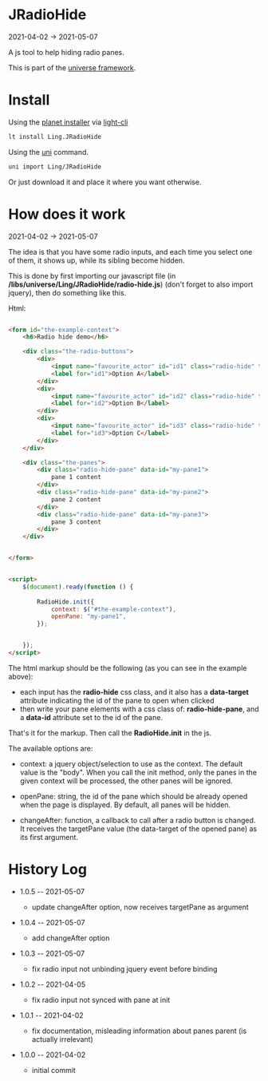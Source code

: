 JRadioHide
===========
2021-04-02 -> 2021-05-07

A js tool to help hiding radio panes.

This is part of the [universe framework](https://github.com/karayabin/universe-snapshot).


Install
==========

Using the [planet installer](https://github.com/lingtalfi/Light_PlanetInstaller)
via [light-cli](https://github.com/lingtalfi/Light_Cli)

```bash
lt install Ling.JRadioHide
```

Using the [uni](https://github.com/lingtalfi/universe-naive-importer) command.

```bash
uni import Ling/JRadioHide
```

Or just download it and place it where you want otherwise.





How does it work
========
2021-04-02 -> 2021-05-07

The idea is that you have some radio inputs, and each time you select one of them, it shows up, while its sibling become
hidden.

This is done by first importing our javascript file (in **/libs/universe/Ling/JRadioHide/radio-hide.js**) (don't forget
to also import jquery), then do something like this.

Html:

```html

<form id="the-example-context">
    <h6>Radio hide demo</h6>

    <div class="the-radio-buttons">
        <div>
            <input name="favourite_actor" id="id1" class="radio-hide" type="radio" data-target="my-pane1">
            <label for="id1">Option A</label>
        </div>
        <div>
            <input name="favourite_actor" id="id2" class="radio-hide" type="radio" data-target="my-pane2">
            <label for="id2">Option B</label>
        </div>
        <div>
            <input name="favourite_actor" id="id3" class="radio-hide" type="radio" data-target="my-pane3">
            <label for="id3">Option C</label>
        </div>
    </div>

    <div class="the-panes">
        <div class="radio-hide-pane" data-id="my-pane1">
            pane 1 content
        </div>
        <div class="radio-hide-pane" data-id="my-pane2">
            pane 2 content
        </div>
        <div class="radio-hide-pane" data-id="my-pane3">
            pane 3 content
        </div>
    </div>


</form>


<script>
    $(document).ready(function () {
      
        RadioHide.init({
            context: $("#the-example-context"),
            openPane: "my-pane1",
        });


    });
</script>


```



The html markup should be the following (as you can see in the example above):

- each input has the **radio-hide** css class, and it also has a **data-target** attribute indicating the id of the pane to open when clicked
- then write your pane elements with a css class of: **radio-hide-pane**, and a **data-id** attribute set to the id of the pane.
  


That's it for the markup.
Then call the **RadioHide.init** in the js.

The available options are:

- context: a jquery object/selection to use as the context. The default value is the "body".
        When you call the init method, only the panes in the given context will be processed, the other panes will be ignored.
  
- openPane: string, the id of the pane which should be already opened when the page is displayed.
    By default, all panes will be hidden.

- changeAfter: function, a callback to call after a radio button is changed. It receives the targetPane value (the data-target of the opened pane) as its first argument.





History Log
=============

- 1.0.5 -- 2021-05-07
  
    - update changeAfter option, now receives targetPane as argument
    
- 1.0.4 -- 2021-05-07
  
    - add changeAfter option
    
- 1.0.3 -- 2021-05-07
  
    - fix radio input not unbinding jquery event before binding
    
- 1.0.2 -- 2021-04-05
  
    - fix radio input not synced with pane at init
    
- 1.0.1 -- 2021-04-02
  
    - fix documentation, misleading information about panes parent (is actually irrelevant)
    
- 1.0.0 -- 2021-04-02
  
    - initial commit